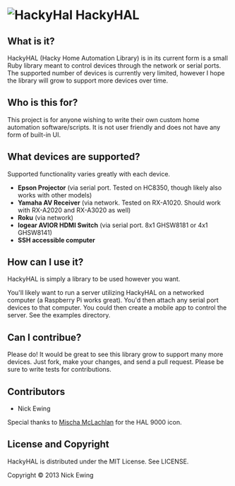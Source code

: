 ![HackyHal](https://raw.github.com/nickewing/hacky_hal/master/support/hal-9000-small.png) HackyHAL
========

What is it?
-----------

HackyHAL (Hacky Home Automation Library) is in its current form is a small
Ruby library meant to control devices through the network or serial ports.
The supported number of devices is currently very limited, however I hope
the library will grow to support more devices over time.

Who is this for?
----------------
This project is for anyone wishing to write their own custom home automation
software/scripts.  It is not user friendly and does not have any form of
built-in UI.

What devices are supported?
---------------------------
Supported functionality varies greatly with each device.

* **Epson Projector** (via serial port.  Tested on HC8350, though likely also
  works with other models)
* **Yamaha AV Receiver** (via network.  Tested on RX-A1020.  Should work with
  RX-A2020 and RX-A3020 as well)
* **Roku** (via network)
* **Iogear AVIOR HDMI Switch** (via serial port. 8x1 GHSW8181 or 4x1 GHSW8141)
* **SSH accessible computer**

How can I use it?
-------------------
HackyHAL is simply a library to be used however you want.

You'll likely want to run a server utilizing HackyHAL on a networked computer (a
Raspberry Pi works great).
You'd then attach any serial port devices to that computer.  You could then
create a mobile app to control the server.  See the examples directory.

Can I contribue?
----------------
Please do!  It would be great to see this library grow to support many more
devices.  Just fork, make your changes, and send a pull request.  Please be sure
to write tests for contributions.

Contributors
------------
* Nick Ewing

Special thanks to [Mischa McLachlan](https://www.iconfinder.com/icons/27626/9000_hal_light_red_space_icon) for the HAL 9000 icon.

License and Copyright
---------------------

HackyHAL is distributed under the MIT License.  See LICENSE.

Copyright © 2013 Nick Ewing

